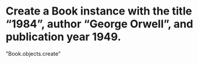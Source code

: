 # Create a Book instance with the title “1984”, author “George Orwell”, and publication year 1949.

"Book.objects.create"